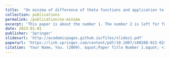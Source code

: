 ```yaml
---
title:  "On minima of difference of theta functions and application to hexagonal crystallization"
collection: publications
permalink: /publication/on-minima
excerpt: 'This paper is about the number 1. The number 2 is left for future work.'
date: 2023-01-01
publisher: 'Springer'
slidesurl: 'http://academicpages.github.io/files/slides1.pdf'
paperurl: 'https://link.springer.com/content/pdf/10.1007/s00208-022-02476-8.pdf'
citation: 'Your Name, You. (2009). &quot;Paper Title Number 1.&quot; <i>Journal 1</i>. 1(1).'
---
```


